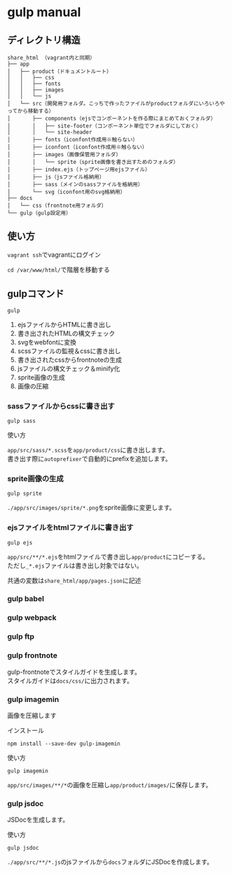 # gulp manual

## ディレクトリ構造

    share_html （vagrant内と同期）
    ├── app
    │   ├── product（ドキュメントルート）
    │   │   ├── css
    │   │   ├── fonts
    │   │   ├── images
    │   │   └── js
    │   └── src（開発用フォルダ。こっちで作ったファイルがproductフォルダにいろいろやってから移動する）
    │       ├── components（ejsでコンポーネントを作る際にまとめておくフォルダ）
    │       │   ├── site-footer（コンポーネント単位でフォルダにしておく）
    │       │   └── site-header
    │       ├── fonts（iconfont作成用※触らない）
    │       ├── iconfont（iconfont作成用※触らない）
    │       ├── images（画像保管用フォルダ）
    │       │   └── sprite（sprite画像を書き出すためのフォルダ）
    │       ├── index.ejs（トップページ用ejsファイル）
    │       ├── js（jsファイル格納用）
    │       ├── sass（メインのsassファイルを格納用）
    │       └── svg（iconfont用のsvg格納用）
    ├── docs
    │   └── css（frontnote用フォルダ）
    └── gulp（gulp設定用）

## 使い方

`vagrant ssh`でvagrantにログイン

`cd /var/www/html/`で階層を移動する


## gulpコマンド

    gulp

1. ejsファイルからHTMLに書き出し
1. 書き出されたHTMLの構文チェック
1. svgをwebfontに変換
1. scssファイルの監視＆cssに書き出し
1. 書き出されたcssからfrontnoteの生成
1. jsファイルの構文チェック＆minify化
1. sprite画像の生成
1. 画像の圧縮

### sassファイルからcssに書き出す

    gulp sass

使い方

`app/src/sass/*.scss`を`app/product/css`に書き出します。  
書き出す際に`autoprefixer`で自動的にprefixを追加します。

### sprite画像の生成

    gulp sprite

`./app/src/images/sprite/*.png`をsprite画像に変更します。

### ejsファイルをhtmlファイルに書き出す

    gulp ejs

`app/src/**/*.ejs`をhtmlファイルで書き出し`app/product`にコピーする。  
ただし`_*.ejs`ファイルは書き出し対象ではない。

共通の変数は`share_html/app/pages.json`に記述

### gulp babel

### gulp webpack

### gulp ftp

### gulp frontnote

gulp-frontnoteでスタイルガイドを生成します。  
スタイルガイドは`docs/css/`に出力されます。

### gulp imagemin

画像を圧縮します

インストール

    npm install --save-dev gulp-imagemin

使い方

    gulp imagemin

`app/src/images/**/*`の画像を圧縮し`app/product/images/`に保存します。

### gulp jsdoc

JSDocを生成します。

使い方

    gulp jsdoc

`./app/src/**/*.js`のjsファイルから`docs`フォルダにJSDocを作成します。
